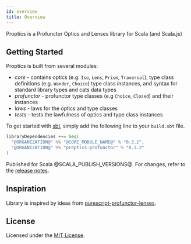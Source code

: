 ```yaml
---
id: overview
title: Overview
---
```


Proptics is a Profunctor Optics and Lenses library for Scala (and Scala.js)

## Getting Started

Proptics is built from several modules:

* *core* - contains optics (e.g. `Iso`, `Lens`, `Prism`, `Traversal`), type class definitions (e.g. `Wander`, `Choice`)
  type class instances, and syntax for standard library types and cats data types
* *profunctor* - profunctor type classes (e.g `Choice`, `Closed`) and their instances  
* *laws* - laws for the optics and type classes
* *tests* - tests the lawfulness of optics and type class instances

To get started with [sbt](https://scala-sbt.org), simply add the following line to your `build.sbt` file.

```scala
libraryDependencies ++= Seq(
  "@ORGANIZATION@" %% "@CORE_MODULE_NAME@" % "0.3.2",
  "@ORGANIZATION@" %% "proptics-profunctor" % "0.3.2"
)
```

Published for Scala @SCALA_PUBLISH_VERSIONS@. For changes, refer to the [release notes](https://github.com/sagifogel/proptics/releases).

## Inspiration

Library is inspired by ideas from [purescript-profunctor-lenses](https://github.com/purescript-contrib/purescript-profunctor-lenses).

## License

Licensed under the [MIT License](https://github.com/sagifogel/Proptics/blob/master/LICENSE).